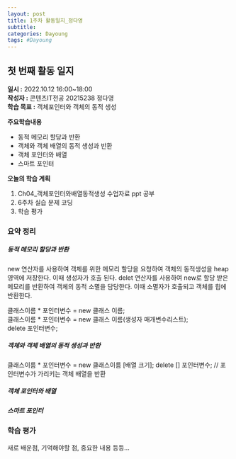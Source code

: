 ```yaml
---
layout: post
title: 1주차 활동일지_정다영
subtitle: 
categories: Dayoung
tags: #Dayoung
---
```

## 첫 번째 활동 일지
**일시 :** 2022.10.12 16:00~18:00  
**작성자 :** 콘텐츠IT전공 20215238 정다영   
**학습 목표 :** 객체포인터와 객체의 동적 생성  

**주요학습내용**
- 동적 메모리 할당과 반환
- 객체와 객체 배열의 동적 생성과 반환
- 객체 포인터와 배열
- 스마트 포인터  

**오늘의 학습 계획**
1. Ch04_객체포인터와배열동적생성 수업자료 ppt 공부
2. 6주차 실습 문제 코딩  
3. 학습 평가
### 요약 정리

##### 동적 메모리 할당과 반환
new 연산자를 사용하여 객체를 위한 메모리 할당을 요청하여 객체의 동적생성을  heap영역에 저장한다. 이때 생성자가 호출 된다.
delet 연산자를 사용하여 new로 할당 받은 메모리를 반환하여 객체의 동적 소멸을 담당한다. 이때 소멸자가 호출되고 객체를 힙에 반환한다.

클래스이름 * 포인터변수 = new 클래스 이름;   
클래스이름 * 포인터변수 = new 클래스 이름(생성자 매개변수리스트);   
delete 포인터변수;   

##### 객체와 객체 배열의 동적 생성과 반환

클래스이름 * 포인터변수 = new 클래스이름 [배열 크기];
delete [] 포인터변수; // 포인터변수가 가리키는 객체 배열을 반환

##### 객체 포인터와 배열

##### 스마트 포인터  


### 학습 평가
새로 배운점, 기억해야할 점, 중요한 내용 등등...


